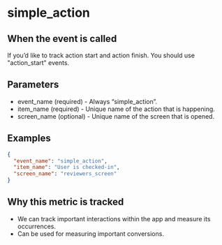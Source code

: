 # simple_action

## When the event is called

If you’d like to track action start and action finish. You should use "action_start" events.

## Parameters

- event_name (required) - Always “simple_action”.
- item_name (required) - Unique name of the action that is happening.
- screen_name (optional) - Unique name of the screen that is opened.

## Examples

```json
{
  "event_name": "simple_action",
  "item_name": "User is checked-in",
  "screen_name": "reviewers_screen"
}
```

## Why this metric is tracked

- We can track important interactions within the app and measure its occurrences.
- Can be used for measuring important conversions.
